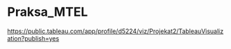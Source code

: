 # Praksa_MTEL
https://public.tableau.com/app/profile/d5224/viz/Projekat2/TableauVisualization?publish=yes
